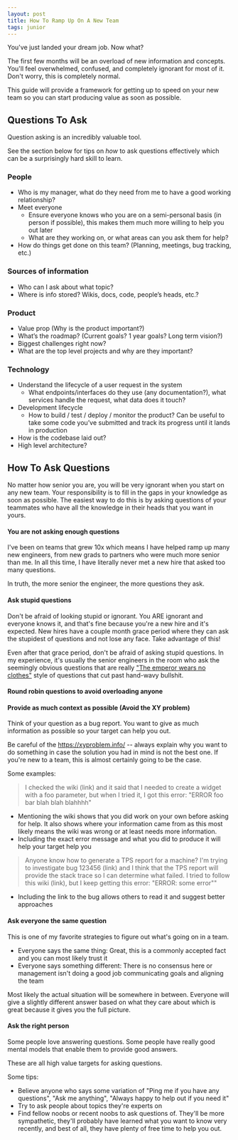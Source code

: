 ```yaml
---
layout: post
title: How To Ramp Up On A New Team
tags: junior
---
```


You've just landed your dream job. Now what?

The first few months will be an overload of new information and concepts. You'll feel overwhelmed, confused, and completely ignorant for most of it. Don't worry, this is completely normal. 

This guide will provide a framework for getting up to speed on your new team so you can start producing value as soon as possible.


## Questions To Ask

Question asking is an incredibly valuable tool. 

See the section below for tips on *how* to ask questions effectively which can be a surprisingly hard skill to learn.

### People
 * Who is my manager, what do they need from me to have a good working relationship?
 * Meet everyone
    * Ensure everyone knows who you are on a semi-personal basis (in person if possible), this makes them much more willing to help you out later
    * What are they working on, or what areas can you ask them for help? 
  * How do things get done on this team? (Planning, meetings, bug tracking, etc.)

### Sources of information
  * Who can I ask about what topic?
  * Where is info stored? Wikis, docs, code, people’s heads, etc.?

### Product
  * Value prop (Why is the product important?)
  * What’s the roadmap? (Current goals? 1 year goals? Long term vision?)
  * Biggest challenges right now?
  * What are the top level projects and why are they important?

### Technology
  * Understand the lifecycle of a user request in the system
    * What endpoints/interfaces do they use (any documentation?), what services handle the request, what data does it touch?
  * Development lifecycle
    * How to build / test / deploy / monitor the product? Can be useful to take some code you’ve submitted and track its progress until it lands in production
  * How is the codebase laid out?
  * High level architecture?


## How To Ask Questions

No matter how senior you are, you will be very ignorant when you start on any new team. 
Your responsibility is to fill in the gaps in your knowledge as soon as possible. 
The easiest way to do this is by asking questions of your teammates who have all the knowledge in their heads that you want in yours.

#### You are not asking enough questions

I've been on teams that grew 10x which means I have helped ramp up many new engineers, from new grads to partners who were much more senior than me.
In all this time, I have literally never met a new hire that asked too many questions.

In truth, the more senior the engineer, the more questions they ask.

#### Ask stupid questions

Don't be afraid of looking stupid or ignorant. You ARE ignorant and everyone knows it, and that's fine because you're a new hire and it's expected. New hires have a couple month grace period where they can ask the stupidest of questions and not lose any face. Take advantage of this!

Even after that grace period, don't be afraid of asking stupid questions. In my experience, it's usually the senior engineers in the room who ask the seemingly obvious questions that are really ["The emperor wears no clothes"](https://www.urbandictionary.com/define.php?term=The%20emperor%20wears%20no%20clothes) style of questions that cut past hand-wavy bullshit.

#### Round robin questions to avoid overloading anyone

#### Provide as much context as possible (Avoid the XY problem)

Think of your question as a bug report. You want to give as much information as possible so your target can help you out.

Be careful of the https://xyproblem.info/ -- always explain why you want to do something in case the solution you had in mind is not the best one. If you're new to a team, this is almost certainly going to be the case.

Some examples:
> I checked the wiki (link) and it said that I needed to create a widget with a foo parameter, but when I tried it, I got this error: "ERROR foo bar blah blah blahhhh"
  * Mentioning the wiki shows that you did work on your own before asking for help. It also shows where your information came from as this most likely means the wiki was wrong or at least needs more information.
  * Including the exact error message and what you did to produce it will help your target help you
> Anyone know how to generate a TPS report for a machine? I'm trying to investigate bug 123456 (link) and I think that the TPS report will provide the stack trace so I can determine what failed. I tried to follow this wiki (link), but I keep getting this error: "ERROR: some error""
  * Including the link to the bug allows others to read it and suggest better approaches

#### Ask everyone the same question

This is one of my favorite strategies to figure out what's going on in a team.

* Everyone says the same thing: Great, this is a commonly accepted fact and you can most likely trust it
* Everyone says something different: There is no consensus here or management isn't doing a good job communicating goals and aligning the team

Most likely the actual situation will be somewhere in between. Everyone will give a slightly different answer based on what they care about which is great because it gives you the full picture.

#### Ask the right person

Some people love answering questions. Some people have really good mental models that enable them to provide good answers.

These are all high value targets for asking questions.

Some tips:
* Believe anyone who says some variation of "Ping me if you have any questions", "Ask me anything", "Always happy to help out if you need it"
* Try to ask people about topics they're experts on
* Find fellow noobs or recent noobs to ask questions of. They'll be more sympathetic, they'll probably have learned what you want to know very recently, and best of all, they have plenty of free time to help you out.

